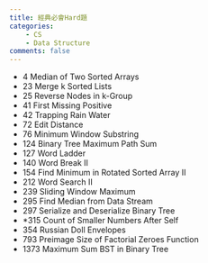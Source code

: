 ```yaml
---
title: 經典必會Hard題
categories: 
    - CS
    - Data Structure
comments: false
---
```



- 4 Median of Two Sorted Arrays
- 23 Merge k Sorted Lists
- 25 Reverse Nodes in k-Group 
- 41 First Missing Positive
- 42 Trapping Rain Water 
- 72 Edit Distance
- 76 Minimum Window Substring
- 124 Binary Tree Maximum Path Sum
- 127 Word Ladder
- 140 Word Break II
- 154 Find Minimum in Rotated Sorted Array II
- 212 Word Search II
- 239 Sliding Window Maximum
- 295 Find Median from Data Stream
- 297 Serialize and Deserialize Binary Tree 
- *315 Count of Smaller Numbers After Self
- 354 Russian Doll Envelopes
- 793 Preimage Size of Factorial Zeroes Function
- 1373 Maximum Sum BST in Binary Tree

